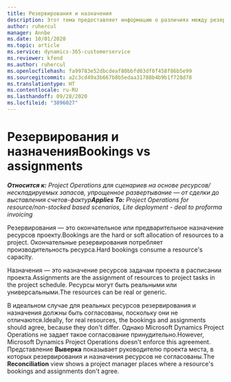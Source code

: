 ```yaml
---
title: Резервирования и назначения
description: Этот тема предоставляет информацию о различиях между резервированием ресурсов и назначением ресурсов.
author: ruhercul
manager: Annbe
ms.date: 10/01/2020
ms.topic: article
ms.service: dynamics-365-customerservice
ms.reviewer: kfend
ms.author: ruhercul
ms.openlocfilehash: fa99783e52dbcdeaf80bbfd03df0f458f86b5e99
ms.sourcegitcommit: a2c3cd49a3b667b8b5edaa31788b4b9b1f728d78
ms.translationtype: HT
ms.contentlocale: ru-RU
ms.lasthandoff: 09/28/2020
ms.locfileid: "3896027"
---
```

# <a name="bookings-vs-assignments"></a><span data-ttu-id="bc4cf-103">Резервирования и назначения</span><span class="sxs-lookup"><span data-stu-id="bc4cf-103">Bookings vs assignments</span></span>

<span data-ttu-id="bc4cf-104">_**Относится к:** Project Operations для сценариев на основе ресурсов/нескладируемых запасов, упрощенное развертывание — от сделки до выставления счетов-фактур_</span><span class="sxs-lookup"><span data-stu-id="bc4cf-104">_**Applies To:** Project Operations for resource/non-stocked based scenarios, Lite deployment - deal to proforma invoicing_</span></span>

<span data-ttu-id="bc4cf-105">Резервирования — это окончательное или предварительное назначение ресурсов проекту.</span><span class="sxs-lookup"><span data-stu-id="bc4cf-105">Bookings are the hard or soft allocation of resources to a project.</span></span> <span data-ttu-id="bc4cf-106">Окончательные резервирования потребляет производительность ресурса.</span><span class="sxs-lookup"><span data-stu-id="bc4cf-106">Hard bookings consume a resource's capacity.</span></span> 

<span data-ttu-id="bc4cf-107">Назначения — это назначение ресурсов задачам проекта в расписании проекта.</span><span class="sxs-lookup"><span data-stu-id="bc4cf-107">Assignments are the assignment of resources to project tasks in the project schedule.</span></span> <span data-ttu-id="bc4cf-108">Ресурсы могут быть реальными или универсальными.</span><span class="sxs-lookup"><span data-stu-id="bc4cf-108">The resources can be real or generic.</span></span> 

<span data-ttu-id="bc4cf-109">В идеальном случае для реальных ресурсов резервирования и назначения должны быть согласованы, поскольку они не отличаются.</span><span class="sxs-lookup"><span data-stu-id="bc4cf-109">Ideally, for real resources, the bookings and assignments should agree, because they don't differ.</span></span> <span data-ttu-id="bc4cf-110">Однако Microsoft Dynamics Project Operations не задает такое согласование принудительно.</span><span class="sxs-lookup"><span data-stu-id="bc4cf-110">However, Microsoft Dynamics Project Operations doesn't enforce this agreement.</span></span> <span data-ttu-id="bc4cf-111">Представление **Выверка** показывает руководителю проекта места, в которых резервирования и назначения ресурсов не согласованы.</span><span class="sxs-lookup"><span data-stu-id="bc4cf-111">The **Reconciliation** view shows a project manager places where a resource's bookings and assignments don't agree.</span></span>
